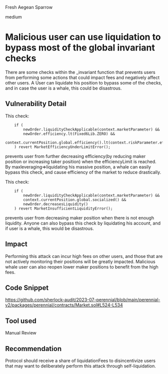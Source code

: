 Fresh Aegean Sparrow

medium

# Malicious user can use liquidation to bypass most of the global invariant checks
There are some checks within the \_invariant function that prevents users from performing some actions that could impact fees and negatively affect other users.
A User can liquidate his position to bypass some of the checks, and in case the user is a whale, this could be disastrous.

## Vulnerability Detail
This check:

```solidity
    if (
        newOrder.liquidityCheckApplicable(context.marketParameter) &&
        newOrder.efficiency.lt(Fixed6Lib.ZERO) &&
        context.currentPosition.global.efficiency().lt(context.riskParameter.efficiencyLimit)
    ) revert MarketEfficiencyUnderLimitError();
```

prevents user from further decreasing efficiency(by reducing maker position or increasing taker position) when the efficiencyLimit is reached.
By maxleveraging=>liquidating his massive position, a whale can easily bypass this check, and cause efficiency of the market to reduce drastically.

This check:

```solidity
    if (
        newOrder.liquidityCheckApplicable(context.marketParameter) &&
        context.currentPosition.global.socialized() &&
        newOrder.decreasesLiquidity()
    ) revert MarketInsufficientLiquidityError();
```

prevents user from decreasing maker position when there is not enough liquidity.
Anyone can also bypass this check by liquidating his account, and if user is a whale, this would be disastrous.

## Impact

Performing this attack can incur high fees on other users, and those that are not actively monitoring their positions will be greatly impacted.
Malicious whale user can also reopen lower maker positions to benefit from the high fees.

## Code Snippet
https://github.com/sherlock-audit/2023-07-perennial/blob/main/perennial-v2/packages/perennial/contracts/Market.sol#L524-L534

## Tool used

Manual Review

## Recommendation

Protocol should receive a share of liquidationFees to disincentivize users that may want to deliberately perform this attack through self-liquidation.